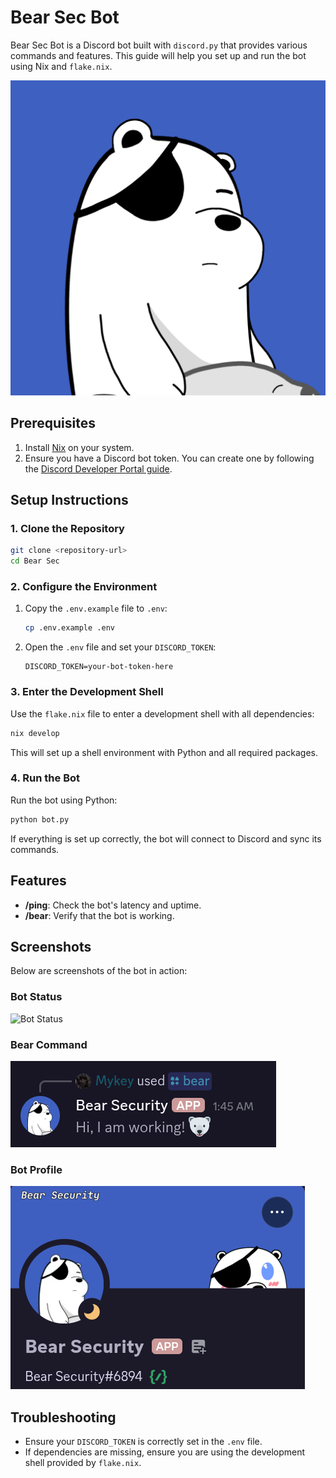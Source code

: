 # Bear Sec Bot

Bear Sec Bot is a Discord bot built with `discord.py` that provides various commands and features. This guide will help you set up and run the bot using Nix and `flake.nix`.

![Bear Sec Logo](./Image/bear.png)

## Prerequisites

1. Install [Nix](https://nixos.org/download.html) on your system.
2. Ensure you have a Discord bot token. You can create one by following the [Discord Developer Portal guide](https://discord.com/developers/docs/getting-started).

## Setup Instructions

### 1. Clone the Repository

```bash
git clone <repository-url>
cd Bear Sec
```

### 2. Configure the Environment

1. Copy the `.env.example` file to `.env`:

   ```bash
   cp .env.example .env
   ```

2. Open the `.env` file and set your `DISCORD_TOKEN`:

   ```plaintext
   DISCORD_TOKEN=your-bot-token-here
   ```

### 3. Enter the Development Shell

Use the `flake.nix` file to enter a development shell with all dependencies:

```bash
nix develop
```

This will set up a shell environment with Python and all required packages.

### 4. Run the Bot

Run the bot using Python:

```bash
python bot.py
```

If everything is set up correctly, the bot will connect to Discord and sync its commands.

## Features

- **/ping**: Check the bot's latency and uptime.
- **/bear**: Verify that the bot is working.

## Screenshots

Below are screenshots of the bot in action:

### Bot Status
![Bot Status](.Screenshots/bot_status.png)

### Bear Command
![Bear Command](./Screenshots/bear_command.png)

### Bot Profile
![Bot Profile](./Screenshots/bot_profile.png)

## Troubleshooting

- Ensure your `DISCORD_TOKEN` is correctly set in the `.env` file.
- If dependencies are missing, ensure you are using the development shell provided by `flake.nix`.

